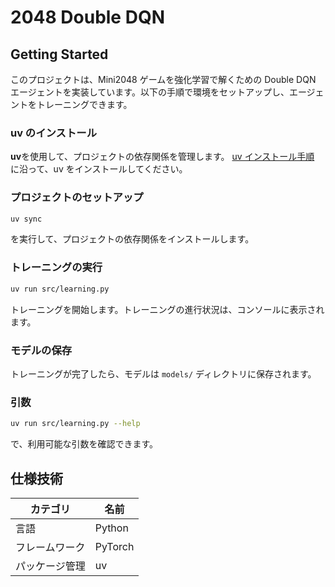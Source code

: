 # 2048 Double DQN

## Getting Started

このプロジェクトは、Mini2048 ゲームを強化学習で解くための Double DQN エージェントを実装しています。以下の手順で環境をセットアップし、エージェントをトレーニングできます。

### uv のインストール

**uv**を使用して、プロジェクトの依存関係を管理します。
[uv インストール手順](https://docs.astral.sh/uv/getting-started/installation/#standalone-installer)
に沿って、uv をインストールしてください。

### プロジェクトのセットアップ

```bash
uv sync
```

を実行して、プロジェクトの依存関係をインストールします。

### トレーニングの実行

```bash
uv run src/learning.py
```

トレーニングを開始します。トレーニングの進行状況は、コンソールに表示されます。

### モデルの保存

トレーニングが完了したら、モデルは `models/` ディレクトリに保存されます。

### 引数

```bash
uv run src/learning.py --help
```

で、利用可能な引数を確認できます。

## 仕様技術

| カテゴリ       | 名前    |
| -------------- | ------- |
| 言語           | Python  |
| フレームワーク | PyTorch |
| パッケージ管理 | uv      |
